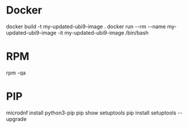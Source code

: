 # Docker

docker build -t my-updated-ubi9-image .
docker run --rm --name my-updated-ubi9-image -it my-updated-ubi9-image /bin/bash

# RPM

rpm -qa

# PIP

microdnf install python3-pip
pip show setuptools
pip install setuptools --upgrade